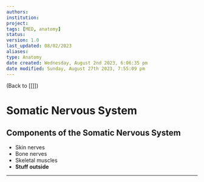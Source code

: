 ```yaml
---
authors: 
institution: 
project: 
tags: [MED, anatomy]
status: 
version: 1.0
last_updated: 08/02/2023
aliases: 
type: Anatomy
date created: Wednesday, August 2nd 2023, 6:06:35 pm
date modified: Sunday, August 27th 2023, 7:55:09 pm
---
```


(Back to [[]])

# Somatic Nervous System

## Components of the Somatic Nervous System
- Skin nerves
- Bone nerves
- Skeletal muscles
- **Stuff outside**

---

